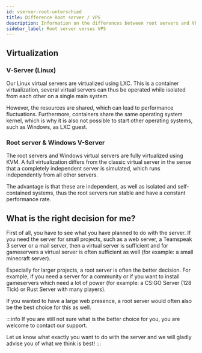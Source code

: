 ```yaml
---
id: vserver-root-unterschied
title: Difference Root server / VPS
description: Information on the differences between root servers and VPSs at ZAP-Hosting - ZAP-Hosting.com documentation
sidebar_label: Root server versus VPS
---
```


## Virtualization
### V-Server (Linux)
Our Linux virtual servers are virtualized using LXC. This is a container virtualization, several virtual servers can thus be operated while isolated from each other on a single main system.

However, the resources are shared, which can lead to performance fluctuations. Furthermore, containers share the same operating system kernel, which is why it is also not possible to start other operating systems, such as Windows, as LXC guest. 

### Root server & Windows V-Server
The root servers and Windows virtual servers are fully virtualized using KVM. A full virtualization differs from the classic virtual server in the sense that a completely independent server is simulated, which runs independently from all other servers.

The advantage is that these are independent, as well as isolated and self-contained systems, thus the root servers run stable and have a constant performance rate.

## What is the right decision for me?
First of all, you have to see what you have planned to do with the server. If you need the server for small projects, such as a web server, a Teamspeak 3 server or a mail server, then a virtual server is sufficient and for gameservers a virtual server is often sufficient as well (for example: a small minecraft server).

Especially for larger projects, a root server is often the better decision. For example, if you need a server for a community or if you want to install gameservers which need a lot of power (for example: a CS:GO Server (128 Tick) or Rust Server with many players).

If you wanted to have a large web presence, a root server would often also be the best choice for this as well.

:::info
If you are still not sure what is the better choice for you, you are welcome to contact our support.

Let us know what exactly you want to do with the server and we will gladly advise you of what we think is best! 
:::
